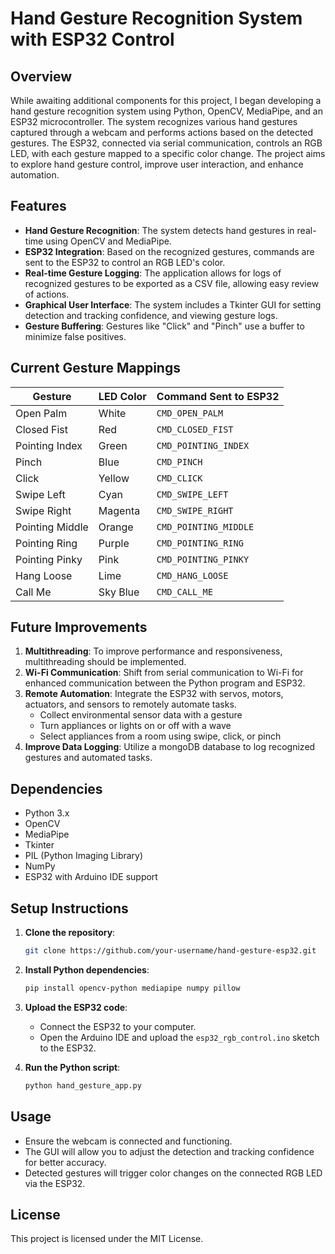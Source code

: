 
# Hand Gesture Recognition System with ESP32 Control

## Overview
While awaiting additional components for this project, I began developing a hand gesture recognition system using Python, OpenCV, MediaPipe, and an ESP32 microcontroller. The system recognizes various hand gestures captured through a webcam and performs actions based on the detected gestures. The ESP32, connected via serial communication, controls an RGB LED, with each gesture mapped to a specific color change. The project aims to explore hand gesture control, improve user interaction, and enhance automation.

## Features
- **Hand Gesture Recognition**: The system detects hand gestures in real-time using OpenCV and MediaPipe.
- **ESP32 Integration**: Based on the recognized gestures, commands are sent to the ESP32 to control an RGB LED's color.
- **Real-time Gesture Logging**: The application allows for logs of recognized gestures to be exported as a CSV file, allowing easy review of actions.
- **Graphical User Interface**: The system includes a Tkinter GUI for setting detection and tracking confidence, and viewing gesture logs.
- **Gesture Buffering**: Gestures like "Click" and "Pinch" use a buffer to minimize false positives.

## Current Gesture Mappings
| Gesture                   | LED Color    | Command Sent to ESP32 |
|----------------------------|--------------|-----------------------|
| Open Palm                  | White        | `CMD_OPEN_PALM`       |
| Closed Fist                | Red          | `CMD_CLOSED_FIST`     |
| Pointing Index             | Green        | `CMD_POINTING_INDEX`  |
| Pinch                      | Blue         | `CMD_PINCH`           |
| Click                      | Yellow       | `CMD_CLICK`           |
| Swipe Left                 | Cyan         | `CMD_SWIPE_LEFT`      |
| Swipe Right                | Magenta      | `CMD_SWIPE_RIGHT`     |
| Pointing Middle            | Orange       | `CMD_POINTING_MIDDLE` |
| Pointing Ring              | Purple       | `CMD_POINTING_RING`   |
| Pointing Pinky             | Pink         | `CMD_POINTING_PINKY`  |
| Hang Loose                 | Lime         | `CMD_HANG_LOOSE`      |
| Call Me                    | Sky Blue     | `CMD_CALL_ME`         |

## Future Improvements
1. **Multithreading**: To improve performance and responsiveness, multithreading should be implemented.
2. **Wi-Fi Communication**: Shift from serial communication to Wi-Fi for enhanced communication between the Python program and ESP32.
3. **Remote Automation**: Integrate the ESP32 with servos, motors, actuators, and sensors to remotely automate tasks.
   - Collect environmental sensor data with a gesture
   - Turn appliances or lights on or off with a wave
   - Select appliances from a room using swipe, click, or pinch
4. **Improve Data Logging**: Utilize a mongoDB database to log recognized gestures and automated tasks.


## Dependencies
- Python 3.x
- OpenCV
- MediaPipe
- Tkinter
- PIL (Python Imaging Library)
- NumPy
- ESP32 with Arduino IDE support

## Setup Instructions
1. **Clone the repository**:
   ```bash
   git clone https://github.com/your-username/hand-gesture-esp32.git
   ```
2. **Install Python dependencies**:
   ```bash
   pip install opencv-python mediapipe numpy pillow
   ```
3. **Upload the ESP32 code**:
   - Connect the ESP32 to your computer.
   - Open the Arduino IDE and upload the `esp32_rgb_control.ino` sketch to the ESP32.

4. **Run the Python script**:
   ```bash
   python hand_gesture_app.py
   ```

## Usage
- Ensure the webcam is connected and functioning.
- The GUI will allow you to adjust the detection and tracking confidence for better accuracy.
- Detected gestures will trigger color changes on the connected RGB LED via the ESP32.

## License
This project is licensed under the MIT License.
